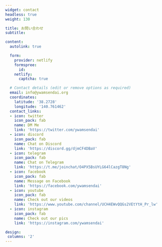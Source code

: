 ```yaml
---
widget: contact
headless: true
weight: 130

title: お問い合わせ
subtitle:

content:
  autolink: true

  form:
    provider: netlify
    formspree:
      id:
    netlify:
      captcha: true

  # Contact details (edit or remove options as required)
  email: info@ywamsendai.org
  coordinates:
    latitude: '38.2728'
    longitude: '140.761462'
  contact_links:
  - icon: twitter
    icon_pack: fab
    name: DM Me
    link: 'https://twitter.com/ywamsendai'
  - icon: discord
    icon_pack: fab
    name: Chat on Discord
    link: 'https://discord.gg/djmCF4DBaV'
  - icon: telegram
    icon_pack: fab
    name: Chat on Telegram
    link: 'https://t.me/joinchat/O4PX5BsUYLG64lCazgT8Ng'
  - icon: facebook
    icon_pack: fab
    name: Message on Facebook
    link: 'https://facebook.com/ywamsendai'
  - icon: youtube
    icon_pack: fab
    name: Check out our videos
    link: 'https://www.youtube.com/channel/UCH4EWvQQGs2VEtYtH_Pr_lw'
  - icon: instagram
    icon_pack: fab
    name: Check out our pics
    link: 'https://instagram.com/ywamsendai'

design:
 columns: '2'
---
```

